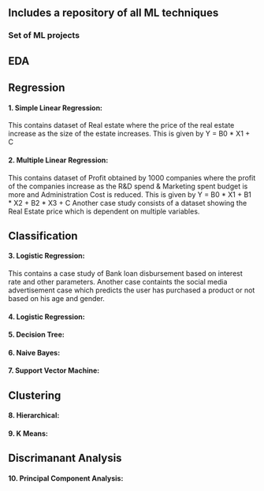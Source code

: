 ## Includes a repository of all ML techniques

### Set of ML projects

## EDA

## Regression
#### 1. Simple Linear Regression:
This contains dataset of Real estate where the price of the real estate increase as the size of the estate increases.
This is given by Y = B0 * X1 + C
#### 2. Multiple Linear Regression:
This contains dataset of Profit obtained by 1000 companies where the profit of the companies increase as the R&D spend & Marketing spent budget is more and Administration Cost is reduced. This is given by Y = B0 * X1 + B1 * X2 + B2 * X3 + C
Another case study consists of a dataset showing the Real Estate price which is dependent on multiple variables.

## Classification
#### 3. Logistic Regression:
This contains a case study of Bank loan disbursement based on interest rate and other parameters.
Another case containts the social media advertisement case which predicts the user has purchased a product or not based on his age and gender.
#### 4. Logistic Regression:
#### 5. Decision Tree:
#### 6. Naive Bayes:
#### 7. Support Vector Machine:

## Clustering
#### 8. Hierarchical:
#### 9. K Means:

## Discrimanant Analysis
#### 10. Principal Component Analysis:
